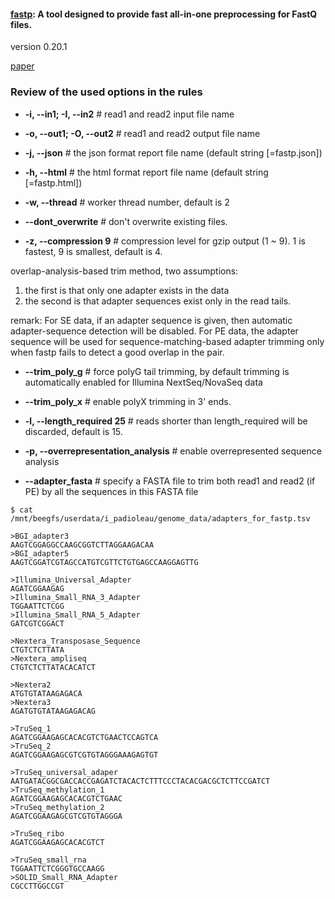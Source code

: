 #### [fastp](https://github.com/OpenGene/fastp#readme): A tool designed to provide fast all-in-one preprocessing for FastQ files. 
version 0.20.1

[paper](https://academic.oup.com/bioinformatics/article/34/17/i884/5093234)

### Review of the used options in the rules

- **-i, --in1; -I, --in2** # read1 and read2 input file name

- **-o, --out1; -O, --out2** # read1 and read2 output file name

- **-j, --json** # the json format report file name (default string [=fastp.json])

- **-h, --html** # the html format report file name (default string [=fastp.html])

- **-w, --thread** # worker thread number, default is 2

- **--dont_overwrite** # don't overwrite existing files.

- **-z, --compression 9** # compression level for gzip output (1 ~ 9). 1 is fastest, 9 is smallest, default is 4. 

overlap-analysis-based trim method, two assumptions:
1. the first is that only one adapter exists in the data
2. the second is that adapter sequences exist only in the read tails. 

remark: For SE data, if an adapter sequence is given, then automatic adapter-sequence detection will be disabled. For PE data, the adapter sequence will be used for sequence-matching-based adapter trimming only when fastp fails to detect a good overlap in the pair.

- **--trim_poly_g** # force polyG tail trimming, by default trimming is automatically enabled for Illumina NextSeq/NovaSeq data

- **--trim_poly_x** # enable polyX trimming in 3' ends.

- **-l, --length_required 25** # reads shorter than length_required will be discarded, default is 15.

- **-p, --overrepresentation_analysis** # enable overrepresented sequence analysis

- **--adapter_fasta** # specify a FASTA file to trim both read1 and read2 (if PE) by all the sequences in this FASTA file
```
$ cat /mnt/beegfs/userdata/i_padioleau/genome_data/adapters_for_fastp.tsv

>BGI_adapter3
AAGTCGGAGGCCAAGCGGTCTTAGGAAGACAA
>BGI_adapter5
AAGTCGGATCGTAGCCATGTCGTTCTGTGAGCCAAGGAGTTG

>Illumina_Universal_Adapter
AGATCGGAAGAG
>Illumina_Small_RNA_3_Adapter
TGGAATTCTCGG
>Illumina_Small_RNA_5_Adapter
GATCGTCGGACT

>Nextera_Transposase_Sequence
CTGTCTCTTATA
>Nextera_ampliseq
CTGTCTCTTATACACATCT

>Nextera2
ATGTGTATAAGAGACA
>Nextera3
AGATGTGTATAAGAGACAG

>TruSeq_1
AGATCGGAAGAGCACACGTCTGAACTCCAGTCA
>TruSeq_2
AGATCGGAAGAGCGTCGTGTAGGGAAAGAGTGT

>TruSeq_universal_adaper
AATGATACGGCGACCACCGAGATCTACACTCTTTCCCTACACGACGCTCTTCCGATCT
>TruSeq_methylation_1
AGATCGGAAGAGCACACGTCTGAAC
>TruSeq_methylation_2
AGATCGGAAGAGCGTCGTGTAGGGA

>TruSeq_ribo
AGATCGGAAGAGCACACGTCT

>TruSeq_small_rna
TGGAATTCTCGGGTGCCAAGG
>SOLID_Small_RNA_Adapter
CGCCTTGGCCGT
```
